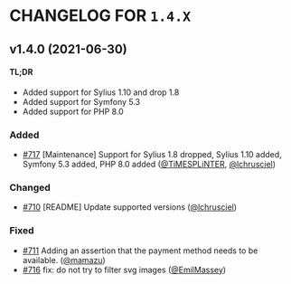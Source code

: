 # CHANGELOG FOR `1.4.X`

## v1.4.0 (2021-06-30)

#### TL;DR

- Added support for Sylius 1.10 and drop 1.8
- Added support for Symfony 5.3
- Added support for PHP 8.0

### Added
- [#717](https://github.com/Sylius/ShopApiPlugin/issues/717) [Maintenance] Support for Sylius 1.8 dropped, Sylius 1.10 added,  Symfony 5.3 added, PHP 8.0 added ([@TiMESPLiNTER](https://github.com/TiMESPLiNTER), [@lchrusciel](https://github.com/lchrusciel))

### Changed
- [#710](https://github.com/Sylius/ShopApiPlugin/issues/710) [README] Update supported versions ([@lchrusciel](https://github.com/lchrusciel))

### Fixed
- [#711](https://github.com/Sylius/ShopApiPlugin/issues/711) Adding an assertion that the payment method needs to be available. ([@mamazu](https://github.com/mamazu))
- [#716](https://github.com/Sylius/ShopApiPlugin/issues/716) fix: do not try to filter svg images ([@EmilMassey](https://github.com/EmilMassey))
